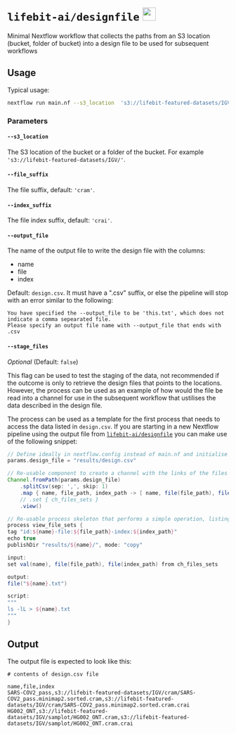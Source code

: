 #  `lifebit-ai/designfile`  <img src="https://avatars0.githubusercontent.com/u/30871219?s=200&v=4" width="30"/> 
Minimal Nextflow workflow that collects the paths from an S3 location (bucket, folder of bucket) into a design file to be used for subsequent workflows


## Usage

Typical usage:

```bash
nextflow run main.nf --s3_location  's3://lifebit-featured-datasets/IGV/' --file_suffix 'cram' --index_suffix 'crai'
```

### Parameters

#### `--s3_location`

The S3 location of the bucket or a folder of the bucket. For example `'s3://lifebit-featured-datasets/IGV/'`.

#### `--file_suffix`

The file suffix, default: `'cram'`.

#### `--index_suffix`

The file index suffix, default: `'crai'`.

#### `--output_file`

The name of the output file to write the design file with the columns:
- name
- file
- index

Default: `design.csv`. It must have a ".csv" suffix, or else the pipeline will stop with an error similar to the following:

```console
You have specified the --output_file to be 'this.txt', which does not indicate a comma sepearated file.
Please specify an output file name with --output_file that ends with .csv
```
#### `--stage_files`

_Optional_ (Default: `false`)

This flag can be used to test the staging of the data, not recommended if the outcome is only to retrieve the design files that points to the locations.
However, the process can be used as an example of how would the file be read into a channel for use in the subsequent workflow that ustilises the data described in the design file.

The process can be used as a template for the first process that needs to access the data listed in `design.csv`.
If you are starting in a new Nextflow pipeline using the output file from [`lifebit-ai/designfile`](https://github.com/lifebit-ai/designfile) you can make use of the following snippet:

```groovy
// Define ideally in nextflow.config instead of main.nf and initialise to false
params.design_file = "results/design.csv"

// Re-usable component to create a channel with the links of the files by reading the design file that has a header (skip:1 ommits this 1st row)
Channel.fromPath(params.design_file)
    .splitCsv(sep: ',', skip: 1)
    .map { name, file_path, index_path -> [ name, file(file_path), file(index_path) ] }
    // .set { ch_files_sets }
    .view()

// Re-usable process skeleton that performs a simple operation, listing files
process view_file_sets {
tag "id:${name}-file:${file_path}-index:${index_path}"
echo true
publishDir "results/${name}/", mode: "copy"

input:
set val(name), file(file_path), file(index_path) from ch_files_sets

output:
file("${name}.txt")

script:
"""
ls -lL > ${name}.txt
"""
}

```

## Output

The output file is expected to look like this:

```csv
# contents of design.csv file

name,file,index
SARS-COV2_pass,s3://lifebit-featured-datasets/IGV/cram/SARS-COV2_pass.minimap2.sorted.cram,s3://lifebit-featured-datasets/IGV/cram/SARS-COV2_pass.minimap2.sorted.cram.crai
HG002_ONT,s3://lifebit-featured-datasets/IGV/samplot/HG002_ONT.cram,s3://lifebit-featured-datasets/IGV/samplot/HG002_ONT.cram.crai
```
